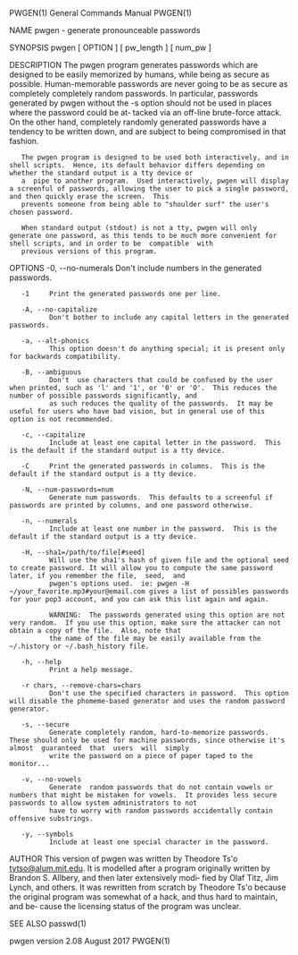 PWGEN(1)                                                                          General Commands Manual                                                                         PWGEN(1)

NAME
       pwgen - generate pronounceable passwords

SYNOPSIS
       pwgen [ OPTION ] [ pw_length ] [ num_pw ]

DESCRIPTION
       The  pwgen  program generates passwords which are designed to be easily memorized by humans, while being as secure as possible.  Human-memorable passwords are never going to be as
       secure as completely completely random passwords.  In particular, passwords generated by pwgen without the -s option should not be used in places where the password could  be  at‐
       tacked  via  an off-line brute-force attack.   On the other hand, completely randomly generated  passwords have a tendency to be written down, and are subject to being compromised
       in that fashion.

       The pwgen program is designed to be used both interactively, and in shell scripts.  Hence, its default behavior differs depending on whether the standard output is a tty device or
       a  pipe to another program.  Used interactively, pwgen will display a screenful of passwords, allowing the user to pick a single password, and then quickly erase the screen.  This
       prevents someone from being able to "shoulder surf" the user's chosen password.

       When standard output (stdout) is not a tty, pwgen will only generate one password, as this tends to be much more convenient for shell scripts, and in order to be  compatible  with
       previous versions of this program.

OPTIONS
       -0, --no-numerals
              Don't include numbers in the generated passwords.

       -1     Print the generated passwords one per line.

       -A, --no-capitalize
              Don't bother to include any capital letters in the generated passwords.

       -a, --alt-phonics
              This option doesn't do anything special; it is present only for backwards compatibility.

       -B, --ambiguous
              Don't  use characters that could be confused by the user when printed, such as 'l' and '1', or '0' or 'O'.  This reduces the number of possible passwords significantly, and
              as such reduces the quality of the passwords.  It may be useful for users who have bad vision, but in general use of this option is not recommended.

       -c, --capitalize
              Include at least one capital letter in the password.  This is the default if the standard output is a tty device.

       -C     Print the generated passwords in columns.  This is the default if the standard output is a tty device.

       -N, --num-passwords=num
              Generate num passwords.  This defaults to a screenful if passwords are printed by columns, and one password otherwise.

       -n, --numerals
              Include at least one number in the password.  This is the default if the standard output is a tty device.

       -H, --sha1=/path/to/file[#seed]
              Will use the sha1's hash of given file and the optional seed to create password. It will allow you to compute the same password later, if you remember the file,  seed,  and
              pwgen's options used.  ie: pwgen -H ~/your_favorite.mp3#your@email.com gives a list of possibles passwords for your pop3 account, and you can ask this list again and again.

              WARNING:  The passwords generated using this option are not very random.  If you use this option, make sure the attacker can not obtain a copy of the file.  Also, note that
              the name of the file may be easily available from the ~/.history or ~/.bash_history file.

       -h, --help
              Print a help message.

       -r chars, --remove-chars=chars
              Don't use the specified characters in password.  This option will disable the phomeme-based generator and uses the random password generator.

       -s, --secure
              Generate completely random, hard-to-memorize passwords.  These should only be used for machine passwords, since otherwise it's almost  guaranteed  that  users  will  simply
              write the password on a piece of paper taped to the monitor...

       -v, --no-vowels
              Generate  random passwords that do not contain vowels or numbers that might be mistaken for vowels.  It provides less secure passwords to allow system administrators to not
              have to worry with random passwords accidentally contain offensive substrings.

       -y, --symbols
              Include at least one special character in the password.

AUTHOR
       This version of pwgen was written by Theodore Ts'o <tytso@alum.mit.edu>.  It is modelled after a program originally written by Brandon S. Allbery, and then later extensively modi‐
       fied  by Olaf Titz,  Jim Lynch, and others.  It was rewritten from scratch by Theodore Ts'o because the original program was somewhat of a hack, and thus hard to maintain, and be‐
       cause the licensing status of the program was unclear.

SEE ALSO
       passwd(1)

pwgen version 2.08                                                                      August 2017                                                                               PWGEN(1)
